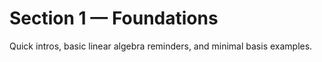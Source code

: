 # Section 1 — Foundations

Quick intros, basic linear algebra reminders, and minimal basis examples.
